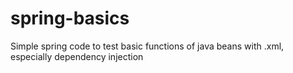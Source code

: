 # spring-basics
Simple spring code to test basic functions of java beans with .xml, especially dependency injection
